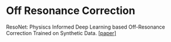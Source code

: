 # Off Resonance Correction
ResoNet: Physiscs Informed Deep Learning based Off-Resonance Correction Trained on Synthetic Data.  [[paper]](https://submissions.mirasmart.com/ISMRM2022/Itinerary/Files/PDFFiles/0555.html)
